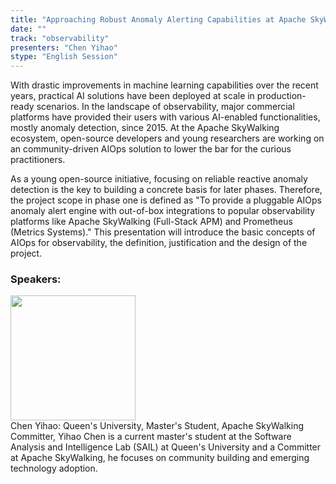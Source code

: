 ```yaml
---
title: "Approaching Robust Anomaly Alerting Capabilities at Apache SkyWalking with AIOps"
date: "" 
track: "observability"
presenters: "Chen Yihao"
stype: "English Session"
---
```

With drastic improvements in machine learning capabilities over the recent years, practical AI solutions have been deployed at scale in production-ready scenarios. In the landscape of observability, major commercial platforms have provided their users with various AI-enabled functionalities, mostly anomaly detection, since 2015. At the Apache SkyWalking ecosystem, open-source developers and young researchers are working on an community-driven AIOps solution to lower the bar for the curious practitioners. 

As a young open-source initiative, focusing on reliable reactive anomaly detection is the key to building a concrete basis for later phases. Therefore, the project scope in phase one is defined as "To provide a pluggable AIOps anomaly alert engine with out-of-box integrations to popular observability platforms like Apache SkyWalking (Full-Stack APM) and Prometheus (Metrics Systems)." This presentation will introduce the basic concepts of AIOps for observability, the definition, justification and the design of the project.
 ### Speakers: 
 <img src="images/speaker/1230.png" width="200" /><br>Chen Yihao: Queen's University, Master's Student, Apache SkyWalking Committer, Yihao Chen is a current master's student at the Software Analysis and Intelligence Lab (SAIL) at Queen's University and a Committer at Apache SkyWalking, he focuses on community building and emerging technology adoption.
 